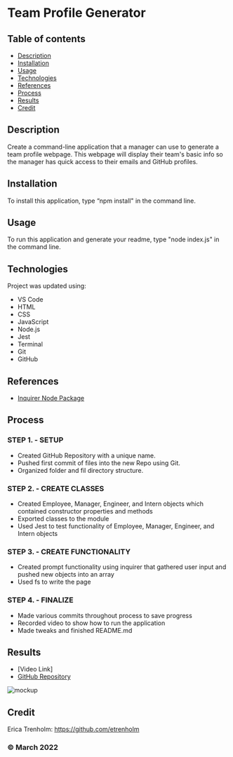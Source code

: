 # Team Profile Generator

## Table of contents
* [Description](#description)
* [Installation](#installation)
* [Usage](#usage)
* [Technologies](#technologies)
* [References](#references)
* [Process](#process)
* [Results](#results)
* [Credit](#credit)

## Description
Create a command-line application that a manager can use to generate a team profile webpage. This webpage will display their team's basic info so the manager has quick access to their emails and GitHub profiles.

## Installation
To install this application, type “npm install" in the command line.

## Usage
To run this application and generate your readme, type "node index.js" in the command line.

## Technologies
Project was updated using:
* VS Code
* HTML
* CSS
* JavaScript
* Node.js
* Jest
* Terminal
* Git
* GitHub

## References
* [Inquirer Node Package](https://www.npmjs.com/package/inquirer)

## Process
### STEP 1. - SETUP
* Created GitHub Repository with a unique name.
* Pushed first commit of files into the new Repo using Git.
* Organized folder and fil directory structure.

### STEP 2. - CREATE CLASSES
* Created Employee, Manager, Engineer, and Intern objects which contained constructor properties and methods
* Exported classes to the module
* Used Jest to test functionality of Employee, Manager, Engineer, and Intern objects

### STEP 3. - CREATE FUNCTIONALITY
* Created prompt functionality using inquirer that gathered user input and pushed new objects into an array
* Used fs to write the page

### STEP 4. - FINALIZE
* Made various commits throughout process to save progress
* Recorded video to show how to run the application
* Made tweaks and finished README.md

## Results
* [Video Link]
* [GitHub Repository](https://github.com/etrenholm/team-profile-generator)

![mockup]()

## Credit
Erica Trenholm: https://github.com/etrenholm

### ©️ March 2022